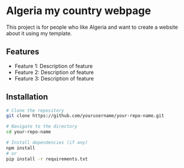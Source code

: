 # Algeria my country webpage

This project is for people who like Algeria and want to create a website about it using my template.

## Features

- Feature 1: Description of feature
- Feature 2: Description of feature
- Feature 3: Description of feature

## Installation

```bash
# Clone the repository
git clone https://github.com/yourusername/your-repo-name.git

# Navigate to the directory
cd your-repo-name

# Install dependencies (if any)
npm install
# or
pip install -r requirements.txt
